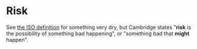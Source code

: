 # Risk

See [the ISO definition](https://www.iso.org/obp/ui/#iso:std:iso:guide:73:ed-1:v1:en) for something very dry, but Cambridge states "**risk** is the possibility of something bad happening", or "something bad that **might** happen".